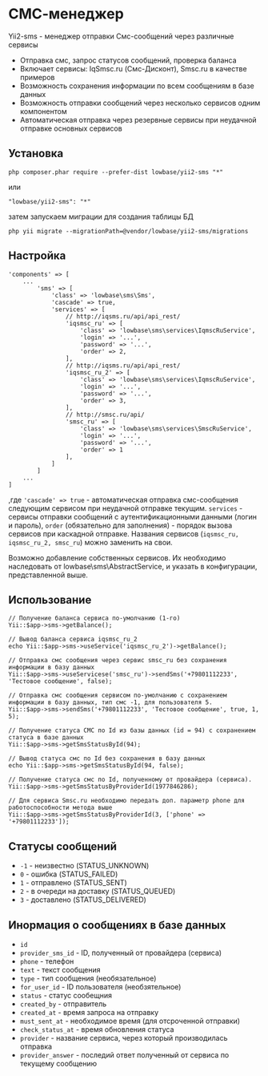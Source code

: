 СМС-менеджер
============

Yii2-sms - менеджер отправки Смс-сообщений через различные сервисы

* Отправка смс, запрос статусов сообщений, проверка баланса
* Включает сервисы: IqSmsc.ru (Смс-Дисконт), Smsc.ru в качестве примеров
* Возможность сохранения информации по всем сообщениям в базе данных
* Возможность отправки сообщений через несколько сервисов одним компонентом
* Автоматическая отправка через резервные сервисы при неудачной отправке основных сервисов

Установка
---------
```
php composer.phar require --prefer-dist lowbase/yii2-sms "*"
```
или 
```
"lowbase/yii2-sms": "*"
```
затем запускаем миграции для создания таблицы БД
```
php yii migrate --migrationPath=@vendor/lowbase/yii2-sms/migrations
```

Настройка
---------
```
'components' => [
    ...
        'sms' => [
            'class' => 'lowbase\sms\Sms',
            'cascade' => true,
            'services' => [
                // http://iqsms.ru/api/api_rest/
                'iqsmsc_ru' => [
                    'class' => 'lowbase\sms\services\IqmscRuService',
                    'login' => '...',
                    'password' => '...',
                    'order' => 2,
                ],
                // http://iqsms.ru/api/api_rest/
                'iqsmsc_ru_2' => [
                    'class' => 'lowbase\sms\services\IqmscRuService',
                    'login' => '...',
                    'password' => '...',
                    'order' => 3,
                ],
                // http://smsc.ru/api/
                'smsc_ru' => [
                    'class' => 'lowbase\sms\services\SmscRuService',
                    'login' => '...',
                    'password' => '...',
                    'order' => 1
                ],
            ]
        ]
    ...
]
```
,где `'cascade' => true` - автоматическая отправка смс-сообщения следующим сервисом при неудачной отправке текущим.
`services` - сервисы отправки сообщений с аутентификационными данными (логин и пароль), `order` (обязательно для заполнения) - порядок вызова сервисов при каскадной отправке. Названия сервисов (`iqsmsc_ru, iqsmsc_ru_2, smsc_ru`) можно заменить на свои.

Возможно добавление собственных сервисов. Их необходимо наследовать от lowbase\sms\AbstractService, и указать в конфигурации, представленной выше.

Использование
-------------

```
// Получение баланса сервиса по-умолчанию (1-го)
Yii::$app->sms->getBalance(); 

// Вывод баланса сервиса iqsmsc_ru_2
echo Yii::$app->sms->useService('iqsmsc_ru_2')->getBalance();

// Отправка смс сообщения через сервис smsc_ru без сохранения информации в базу данных
Yii::$app->sms->useServicese('smsc_ru')->sendSms('+79801112233', 'Тестовое сообщение', false);

// Отправка смс сообщения сервисом по-умолчанию с сохранением информации в базу данных, тип смс -1, для пользователя 5.
Yii::$app->sms->sendSms('+79801112233', 'Тестовое сообщение', true, 1, 5);

// Получение статуса СМС по Id из базы данных (id = 94) с сохранением статуса в базе данных
Yii::$app->sms->getSmsStatusById(94);

// Вывод статуса смс по Id без сохранения в базу данных
echo Yii::$app->sms->getSmsStatusById(94, false);

// Получение статуса смс по Id, полученному от провайдера (сервиса). 
Yii::$app->sms->getSmsStatusByProviderId(1977846286);

// Для сервиса Smsc.ru необходимо передать доп. параметр phone для работоспособности метода выше
Yii::$app->sms->getSmsStatusByProviderId(3, ['phone' => '+79801112233']);
```

Статусы сообщений
-----------------
* `-1` - неизвестно (STATUS_UNKNOWN)
* `0` - ошибка (STATUS_FAILED)
* `1` - отправлено (STATUS_SENT)
* `2` - в очереди на доставку (STATUS_QUEUED)
* `3` - доставлено (STATUS_DELIVERED)

Инормация о сообщениях в базе данных
------------------------------------
* `id`
* `provider_sms_id`	- ID, полученный от провайдера (сервиса)
* `phone` - телефон
* `text` - текст сообщения
* `type` - тип сообщения (необязательное)
* `for_user_id` - ID пользователя (необзятельное)
* `status` - статус сообещния
* `created_by` - отправитель
* `created_at` - время запроса на отправку
* `must_sent_at` - необходимое время (для отсроченной отправки)
* `check_status_at` - время обновления статуса
* `provider` - название сервиса, через который производилась отправка
* `provider_answer` - последий ответ полученный от сервиса по текущему сообщению
